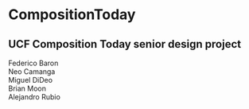 # CompositionToday
## UCF Composition Today senior design project
Federico Baron\
Neo Camanga\
Miguel DiDeo\
Brian Moon\
Alejandro Rubio